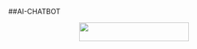##AI-CHATBOT
<p align="center"><a href="https://dashboard.heroku.com/new?template=https://github.com/LostVenom/Ai-Chatbot"> <img src="https://img.shields.io/badge/Deploy%20To%20Heroku-black?style=for-the-badge&logo=heroku" width="220" height="38.45"/></a></p>
 
